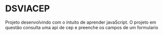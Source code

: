 # DSVIACEP

Projeto desenvolvindo com o intuito de aprender javaScript. O projeto em questão consulta uma api de cep e preenche os campos de um formulario

